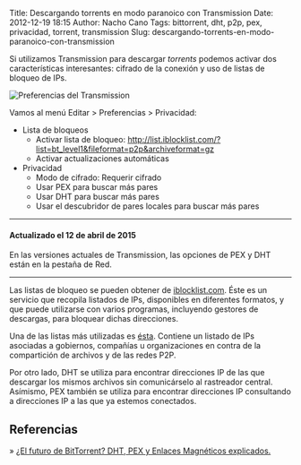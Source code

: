Title: Descargando torrents en modo paranoico con Transmission
Date: 2012-12-19 18:15
Author: Nacho Cano
Tags: bittorrent, dht, p2p, pex, privacidad, torrent, transmission
Slug: descargando-torrents-en-modo-paranoico-con-transmission

Si utilizamos Transmission para descargar _torrents_ podemos activar dos
características interesantes: cifrado de la conexión y uso de listas de
bloqueo de IPs.

![Preferencias del Transmission]({static}/images/preferencias-transmission-300x173.png)

Vamos al menú Editar > Preferencias > Privacidad:

-   Lista de bloqueos
    -   Activar lista de bloqueo:
        <http://list.iblocklist.com/?list=bt_level1&fileformat=p2p&archiveformat=gz>
    -   Activar actualizaciones automáticas
-   Privacidad
    -   Modo de cifrado: Requerir cifrado
    -   Usar PEX para buscar más pares
    -   Usar DHT para buscar más pares
    -   Usar el descubridor de pares locales para buscar más pares

* * * * *

#### Actualizado el 12 de abril de 2015

En las versiones actuales de Transmission, las opciones de PEX y DHT
están en la pestaña de Red.

* * * * *

Las listas de bloqueo se pueden obtener de [iblocklist.com][]. Éste es
un servicio que recopila listados de IPs, disponibles en diferentes
formatos, y que puede utilizarse con varios programas, incluyendo
gestores de descargas, para bloquear dichas direcciones.

Una de las listas más utilizadas es [ésta][]. Contiene un listado de IPs
asociadas a gobiernos, compañías u organizaciones en contra de la
compartición de archivos y de las redes P2P.

Por otro lado, DHT se utiliza para encontrar direcciones IP de las que
descargar los mismos archivos sin comunicárselo al rastreador central.
Asímismo, PEX también se utiliza para encontrar direcciones IP
consultando a direcciones IP a las que ya estemos conectados.

Referencias
-----------

» [¿El futuro de BitTorrent? DHT, PEX y Enlaces Magnéticos
explicados.][]

  [iblocklist.com]: http://iblocklist.com
    "iblocklist.com"
  [ésta]: http://www.iblocklist.com/list.php?list=bt_level1
    "ésta"
  [¿El futuro de BitTorrent? DHT, PEX y Enlaces Magnéticos explicados.]:
    http://www.bittorrentyp2p.com/%C2%BFel-futuro-de-bittorrent-dht-pex-y-enlaces-magneticos-explicados
